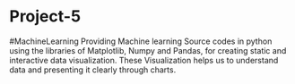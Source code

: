# Project-5
#MachineLearning 
Providing Machine learning Source codes in python using the libraries of Matplotlib, Numpy and Pandas, for creating static and interactive data visualization. These Visualization helps us to understand data and presenting it clearly through charts. 
